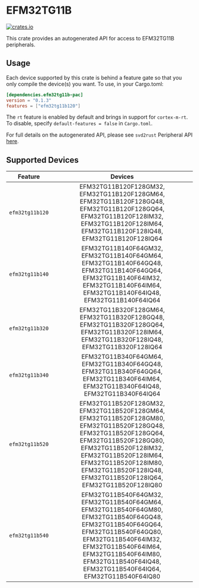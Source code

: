 # EFM32TG11B
    
[![crates.io](https://img.shields.io/crates/v/efm32tg11b-pac?label=efm32tg11b)](https://crates.io/crates/efm32tg11b-pac)

This crate provides an autogenerated API for access to EFM32TG11B peripherals.

## Usage

Each device supported by this crate is behind a feature gate so that you only
compile the device(s) you want. To use, in your Cargo.toml:

```toml
[dependencies.efm32tg11b-pac]
version = "0.1.3"
features = ["efm32tg11b120"]
```

The `rt` feature is enabled by default and brings in support for `cortex-m-rt`.
To disable, specify `default-features = false` in `Cargo.toml`.

For full details on the autogenerated API, please see `svd2rust` Peripheral API [here].

[here]: https://docs.rs/svd2rust/0.28.0/svd2rust/#peripheral-api

## Supported Devices
| Feature | Devices |
|:-----:|:-------:|
|`efm32tg11b120`|EFM32TG11B120F128GM32, EFM32TG11B120F128GM64, EFM32TG11B120F128GQ48, EFM32TG11B120F128GQ64, EFM32TG11B120F128IM32, EFM32TG11B120F128IM64, EFM32TG11B120F128IQ48, EFM32TG11B120F128IQ64|
|`efm32tg11b140`|EFM32TG11B140F64GM32, EFM32TG11B140F64GM64, EFM32TG11B140F64GQ48, EFM32TG11B140F64GQ64, EFM32TG11B140F64IM32, EFM32TG11B140F64IM64, EFM32TG11B140F64IQ48, EFM32TG11B140F64IQ64|
|`efm32tg11b320`|EFM32TG11B320F128GM64, EFM32TG11B320F128GQ48, EFM32TG11B320F128GQ64, EFM32TG11B320F128IM64, EFM32TG11B320F128IQ48, EFM32TG11B320F128IQ64|
|`efm32tg11b340`|EFM32TG11B340F64GM64, EFM32TG11B340F64GQ48, EFM32TG11B340F64GQ64, EFM32TG11B340F64IM64, EFM32TG11B340F64IQ48, EFM32TG11B340F64IQ64|
|`efm32tg11b520`|EFM32TG11B520F128GM32, EFM32TG11B520F128GM64, EFM32TG11B520F128GM80, EFM32TG11B520F128GQ48, EFM32TG11B520F128GQ64, EFM32TG11B520F128GQ80, EFM32TG11B520F128IM32, EFM32TG11B520F128IM64, EFM32TG11B520F128IM80, EFM32TG11B520F128IQ48, EFM32TG11B520F128IQ64, EFM32TG11B520F128IQ80|
|`efm32tg11b540`|EFM32TG11B540F64GM32, EFM32TG11B540F64GM64, EFM32TG11B540F64GM80, EFM32TG11B540F64GQ48, EFM32TG11B540F64GQ64, EFM32TG11B540F64GQ80, EFM32TG11B540F64IM32, EFM32TG11B540F64IM64, EFM32TG11B540F64IM80, EFM32TG11B540F64IQ48, EFM32TG11B540F64IQ64, EFM32TG11B540F64IQ80|

